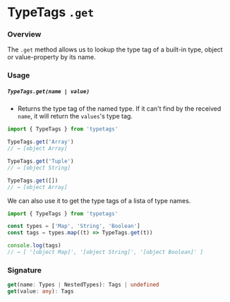 # TypeTags `.get`

### Overview

The `.get` method allows us to lookup the type tag of a built-in type, object or value-property by its name.

### Usage

##### `TypeTags.get(name | value)`

- Returns the type tag of the named type. If it can't find by the received `name`, it will return the `values`'s type tag.

```js
import { TypeTags } from 'typetags'

TypeTags.get('Array')
// → [object Array]

TypeTags.get('Tuple')
// → [object String]

TypeTags.get([])
// → [object Array]
```

We can also use it to get the type tags of a lista of type names.

```js
import { TypeTags } from 'typetags'

const types = ['Map', 'String', 'Boolean']
const tags = types.map((t) => TypeTags.get(t))

console.log(tags)
// → [ '[object Map]', '[object String]', '[object Boolean]' ]
```

### Signature

```ts
get(name: Types | NestedTypes): Tags | undefined
get(value: any): Tags
```
